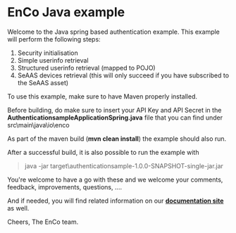 EnCo Java example
=================

Welcome to the Java spring based authentication example.
This example will perform the following steps:

1. Security initialisation
1. Simple userinfo retrieval
1. Structured userinfo retrieval (mapped to POJO)
1. SeAAS devices retrieval (this will only succeed if you have subscribed to the SeAAS asset)

To use this example, make sure to have Maven properly installed.

Before building, do make sure to insert your API Key and API Secret in the **AuthenticationsampleApplicationSpring.java**
file that you can find under src\main\java\io\enco

As part of the maven build (**mvn clean install**) the example should also run.

After a successful build, it is also possible to run the example with

> java -jar target\authenticationsample-1.0.0-SNAPSHOT-single-jar.jar


You're welcome to have a go with these and we welcome your comments, feedback, improvements, questions, ....

And if needed, you will find related information on our [**documentation site**](http://docs.enco.io/) as well.

Cheers,
The EnCo team.
